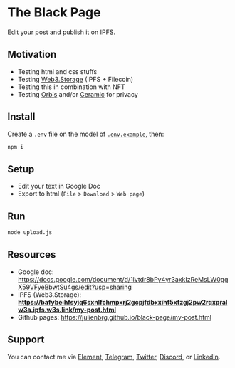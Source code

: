 # The Black Page

Edit your post and publish it on IPFS.

## Motivation

- Testing html and css stuffs
- Testing [Web3.Storage](https://web3.storage) (IPFS + Filecoin)
- Testing this in combination with NFT
- Testing [Orbis](https://orbis.club) and/or [Ceramic](https://ceramic.network) for privacy

## Install

Create a `.env` file on the model of [`.env.example`](https://github.com/julienbrg/black-page/blob/main/.env.example), then:

```bash
npm i
```

## Setup

- Edit your text in Google Doc
- Export to html (`File` > `Download` > `Web page`)

## Run

```bash
node upload.js
```

## Resources

- Google doc: https://docs.google.com/document/d/1lytdr8bPy4yr3axkIzReMsLW0ggX59VFyeBbwtSu4gs/edit?usp=sharing
- IPFS (Web3.Storage): **https://bafybeihfsyjq6sxnlfchmpxrj2gcpjfdbxxihf5xfzgj2pw2rqxpralw3a.ipfs.w3s.link/my-post.html**
- Github pages: https://julienbrg.github.io/black-page/my-post.html

## Support

You can contact me via [Element](https://matrix.to/#/@julienbrg:matrix.org), [Telegram](https://t.me/julienbrg), [Twitter](https://twitter.com/julienbrg), [Discord](https://discord.gg/pfkJpEb4xn), or [LinkedIn](https://www.linkedin.com/in/julienberanger/).
